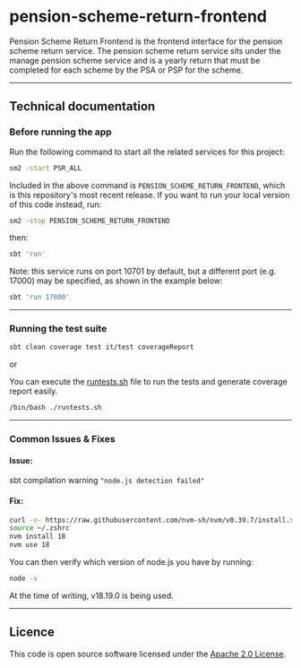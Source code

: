 # pension-scheme-return-frontend

Pension Scheme Return Frontend is the frontend interface for the pension scheme return service.
The pension scheme return service sits under the manage pension scheme service and is a yearly
return that must be completed for each scheme by the PSA or PSP for the scheme.

***

## Technical documentation

### Before running the app

Run the following command to start all the related services for this project:
```bash
sm2 -start PSR_ALL
```
Included in the above command is `PENSION_SCHEME_RETURN_FRONTEND`, which is this repository's most recent release.
If you want to run your local version of this code instead, run:
```bash
sm2 -stop PENSION_SCHEME_RETURN_FRONTEND
```

then:

```bash
sbt 'run'
```

Note: this service runs on port 10701 by default, but a different port (e.g. 17000) may be specified, as shown in the example below:

```bash
sbt 'run 17000'
```

***

### Running the test suite

```bash
sbt clean coverage test it/test coverageReport
```

or

You can execute the [runtests.sh](runtests.sh) file to run the tests and generate coverage report easily.
```bash
/bin/bash ./runtests.sh
```

***

### Common Issues & Fixes

#### Issue:

sbt compilation warning `"node.js detection failed"`

#### Fix:

```bash
curl -o- https://raw.githubusercontent.com/nvm-sh/nvm/v0.39.7/install.sh | bash
source ~/.zshrc
nvm install 18
nvm use 18
```

You can then verify which version of node.js you have by running:

```bash
node -v
```

At the time of writing, v18.19.0 is being used.

***

## Licence

This code is open source software licensed under the [Apache 2.0 License]("http://www.apache.org/licenses/LICENSE-2.0.html").
